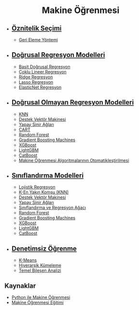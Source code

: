 <h1 align="center"> Makine Öğrenmesi </h1>

* ## [Öznitelik Seçimi](https://github.com/kubrakurt/machine_learning_resource/tree/main/Öznitelik%20Seçimi)
  * [Geri Eleme Yöntemi](https://github.com/kubrakurt/machine_learning_resource/blob/main/Öznitelik%20Seçimi/Geri%20Eleme%20Yöntemi.ipynb)

* ## [Doğrusal Regresyon Modelleri](https://github.com/kubrakurt/machine_learning_resource/tree/main/1%20-%20Doğrusal%20Regresyon%20Modelleri)
  * [Basit Doğrusal Regresyon](https://github.com/kubrakurt/machine_learning_resource/blob/main/1%20-%20Doğrusal%20Regresyon%20Modelleri/1%20-%20Basit%20Doğrusal%20Regresyon.ipynb)
  * [Çoklu Lineer Regresyon](https://github.com/kubrakurt/machine_learning_resource/blob/main/1%20-%20Doğrusal%20Regresyon%20Modelleri/2%20-%20Çoklu%20Lineer%20Regresyon.ipynb)
  * [Ridge Regresyon](https://github.com/kubrakurt/machine_learning_resource/blob/main/1%20-%20Doğrusal%20Regresyon%20Modelleri/3%20-%20Ridge%20Regresyon.ipynb)
  * [Lasso Regresyon](https://github.com/kubrakurt/machine_learning_resource/blob/main/1%20-%20Doğrusal%20Regresyon%20Modelleri/4%20-%20Lasso%20Regresyon.ipynb)
  * [ElasticNet Regresyon](https://github.com/kubrakurt/machine_learning_resource/blob/main/1%20-%20Doğrusal%20Regresyon%20Modelleri/5%20-%20ElasticNet%20Regresyon.ipynb)

* ## [Doğrusal Olmayan Regresyon Modelleri](https://github.com/kubrakurt/machine_learning_resource/tree/main/2%20-%20Doğrusal%20Olmayan%20Regresyon%20Modelleri)
  * [KNN](https://github.com/kubrakurt/machine_learning_resource/blob/main/2%20-%20Doğrusal%20Olmayan%20Regresyon%20Modelleri/1%20-%20KNN.ipynb)
  * [Destek Vektör Makinesi](https://github.com/kubrakurt/machine_learning_resource/blob/main/2%20-%20Doğrusal%20Olmayan%20Regresyon%20Modelleri/2%20-%20Destek%20Vektör%20Makinesi.ipynb)
  * [Yapay Sinir Ağları](https://github.com/kubrakurt/machine_learning_resource/blob/main/2%20-%20Doğrusal%20Olmayan%20Regresyon%20Modelleri/3%20-%20Yapay%20Sinir%20Ağları.ipynb)
  * [CART](https://github.com/kubrakurt/machine_learning_resource/blob/main/2%20-%20Doğrusal%20Olmayan%20Regresyon%20Modelleri/4%20-%20CART.ipynb)
  * [Random Forest](https://github.com/kubrakurt/machine_learning_resource/blob/main/2%20-%20Doğrusal%20Olmayan%20Regresyon%20Modelleri/5%20-%20Random%20Forest.ipynb)
  * [Gradient Boosting Machines](https://github.com/kubrakurt/machine_learning_resource/blob/main/2%20-%20Doğrusal%20Olmayan%20Regresyon%20Modelleri/6%20-%20Gradient%20Boosting%20Machines.ipynb)
  * [XGBoost](https://github.com/kubrakurt/machine_learning_resource/blob/main/2%20-%20Doğrusal%20Olmayan%20Regresyon%20Modelleri/7%20-%20XGBoost.ipynb)
  * [LightGBM](https://github.com/kubrakurt/machine_learning_resource/blob/main/2%20-%20Doğrusal%20Olmayan%20Regresyon%20Modelleri/8%20-%20LightGBM.ipynb)
  * [CatBoost](https://github.com/kubrakurt/machine_learning_resource/blob/main/2%20-%20Doğrusal%20Olmayan%20Regresyon%20Modelleri/9%20-%20CatBoost.ipynb)
  * [Makine Öğrenmesi Algoritmalarının Otomatikleştirilmesi](https://github.com/kubrakurt/machine_learning_resource/blob/main/2%20-%20Doğrusal%20Olmayan%20Regresyon%20Modelleri/10%20-%20Makine%20Öğrenmesi%20Algoritmalarının%20Otomatikleştirilmesi.ipynb)

* ## [Sınıflandırma Modelleri](https://github.com/kubrakurt/machine_learning_resource/tree/main/3%20-%20Sınıflandırma%20Modelleri)
  * [Lojistik Regresyon](https://github.com/kubrakurt/machine_learning_resource/blob/main/3%20-%20Sınıflandırma%20Modelleri/1%20-%20Lojistik%20Regresyon.ipynb)
  * [K-En Yakın Komşu (KNN)](https://github.com/kubrakurt/machine_learning_resource/blob/main/3%20-%20Sınıflandırma%20Modelleri/2%20-%20K-En%20Yakın%20Komşu%20(KNN).ipynb)
  * [Destek Vektör Makinesi](https://github.com/kubrakurt/machine_learning_resource/blob/main/3%20-%20Sınıflandırma%20Modelleri/3%20-%20Destek%20Vektör%20Makinesi.ipynb)
  * [Yapay Sinir Ağları](https://github.com/kubrakurt/machine_learning_resource/blob/main/3%20-%20Sınıflandırma%20Modelleri/4%20-%20Yapay%20Sinir%20Ağları.ipynb)
  * [Sınıflandırma ve Regresyon Ağacı](https://github.com/kubrakurt/machine_learning_resource/blob/main/3%20-%20Sınıflandırma%20Modelleri/5%20-%20Sınıflandırma%20ve%20Regresyon%20Ağacı.ipynb)
  * [Random Forest](https://github.com/kubrakurt/machine_learning_resource/blob/main/3%20-%20Sınıflandırma%20Modelleri/6%20-%20Random%20Forest.ipynb)
  * [Gradient Boosting Machines](https://github.com/kubrakurt/machine_learning_resource/blob/main/3%20-%20Sınıflandırma%20Modelleri/7%20-%20Gradient%20Boosting%20Machines.ipynb)
  * [XGBoost](https://github.com/kubrakurt/machine_learning_resource/blob/main/3%20-%20Sınıflandırma%20Modelleri/8%20-%20XGBoost.ipynb)
  * [LightGBM](https://github.com/kubrakurt/machine_learning_resource/blob/main/3%20-%20Sınıflandırma%20Modelleri/9%20-%20LightGBM.ipynb)
  * [CatBoost](https://github.com/kubrakurt/machine_learning_resource/blob/main/3%20-%20Sınıflandırma%20Modelleri/10%20-%20CatBoost.ipynb)

* ## [Denetimsiz Öğrenme](https://github.com/kubrakurt/machine_learning_resource/tree/main/4%20-%20Denetimsiz%20Öğrenme)
  * [K-Means](https://github.com/kubrakurt/machine_learning_resource/blob/main/4%20-%20Denetimsiz%20Öğrenme/1%20-%20K-Means.ipynb)
  * [Hiyerarşik Kümeleme](https://github.com/kubrakurt/machine_learning_resource/blob/main/4%20-%20Denetimsiz%20Öğrenme/2%20-%20Hiyerarşik%20Kümeleme.ipynb)
  * [Temel Bileşen Analizi](https://github.com/kubrakurt/machine_learning_resource/blob/main/4%20-%20Denetimsiz%20Öğrenme/3%20-%20Temel%20Bileşen%20Analizi.ipynb)

## Kaynaklar

* [Python ile Makine Öğrenmesi](https://www.udemy.com/course/python-ile-makine-ogrenmesi/)
* [Makine Öğrenmesi Eğitimi](https://bilkav.com/makine-ogrenmesi-egitimi/)
